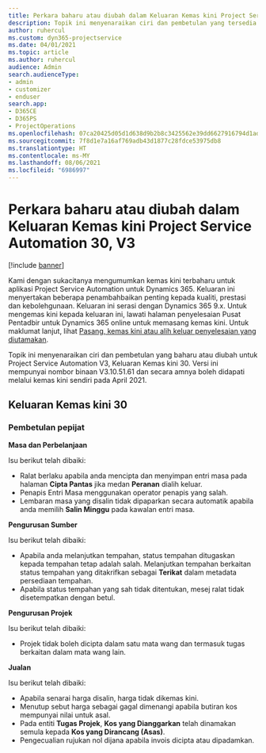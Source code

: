 ```yaml
---
title: Perkara baharu atau diubah dalam Keluaran Kemas kini Project Service Automation 30, V3
description: Topik ini menyenaraikan ciri dan pembetulan yang tersedia dalam Kemas kini Project Service Automation Keluaran 30, V3.
author: ruhercul
ms.custom: dyn365-projectservice
ms.date: 04/01/2021
ms.topic: article
ms.author: ruhercul
audience: Admin
search.audienceType:
- admin
- customizer
- enduser
search.app:
- D365CE
- D365PS
- ProjectOperations
ms.openlocfilehash: 07ca20425d05d1d638d9b2b8c3425562e39dd6627916794d1ad8441f00658459
ms.sourcegitcommit: 7f8d1e7a16af769adb43d1877c28fdce53975db8
ms.translationtype: HT
ms.contentlocale: ms-MY
ms.lasthandoff: 08/06/2021
ms.locfileid: "6986997"
---
```

# <a name="whats-new-or-changed-in-project-service-automation-update-release-30-v3"></a>Perkara baharu atau diubah dalam Keluaran Kemas kini Project Service Automation 30, V3

[!include [banner](../includes/psa-now-project-operations.md)]

Kami dengan sukacitanya mengumumkan kemas kini terbaharu untuk aplikasi Project Service Automation untuk Dynamics 365. Keluaran ini menyertakan beberapa penambahbaikan penting kepada kualiti, prestasi dan kebolehgunaan. Keluaran ini serasi dengan Dynamics 365 9.x. Untuk mengemas kini kepada keluaran ini, lawati halaman penyelesaian Pusat Pentadbir untuk Dynamics 365 online untuk memasang kemas kini. Untuk maklumat lanjut, lihat [Pasang, kemas kini atau alih keluar penyelesaian yang diutamakan](/power-platform/admin/install-remove-preferred-solution.md).

Topik ini menyenaraikan ciri dan pembetulan yang baharu atau diubah untuk Project Service Automation V3, Keluaran Kemas kini 30. Versi ini mempunyai nombor binaan V3.10.51.61 dan secara amnya boleh didapati melalui kemas kini sendiri pada April 2021.

## <a name="update-release-30"></a>Keluaran Kemas kini 30

### <a name="bug-fixes"></a>Pembetulan pepijat

**Masa dan Perbelanjaan**

Isu berikut telah dibaiki:

- Ralat berlaku apabila anda mencipta dan menyimpan entri masa pada halaman **Cipta Pantas** jika medan **Peranan** dialih keluar.
- Penapis Entri Masa menggunakan operator penapis yang salah.
- Lembaran masa yang disalin tidak dipaparkan secara automatik apabila anda memilih **Salin Minggu** pada kawalan entri masa.

**Pengurusan Sumber**

Isu berikut telah dibaiki:

- Apabila anda melanjutkan tempahan, status tempahan ditugaskan kepada tempahan tetap adalah salah. Melanjutkan tempahan berkaitan status tempahan yang ditakrifkan sebagai **Terikat** dalam metadata persediaan tempahan.
- Apabila status tempahan yang sah tidak ditentukan, mesej ralat tidak disetempatkan dengan betul.

**Pengurusan Projek**

Isu berikut telah dibaiki:

- Projek tidak boleh dicipta dalam satu mata wang dan termasuk tugas berkaitan dalam mata wang lain.

**Jualan**

Isu berikut telah dibaiki:

- Apabila senarai harga disalin, harga tidak dikemas kini.
- Menutup sebut harga sebagai gagal dimenangi apabila butiran kos mempunyai nilai untuk asal.
- Pada entiti **Tugas Projek**, **Kos yang Dianggarkan** telah dinamakan semula kepada **Kos yang Dirancang (Asas)**.
- Pengecualian rujukan nol dijana apabila invois dicipta atau dipadamkan.
